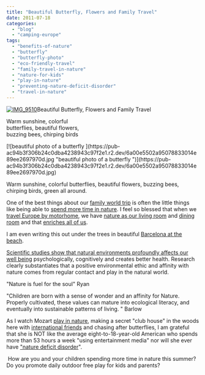 ```yaml
---
title: "Beautiful Butterfly, Flowers and Family Travel"
date: 2011-07-18
categories: 
  - "blog"
  - "camping-europe"
tags: 
  - "benefits-of-nature"
  - "butterfly"
  - "butterfly-photo"
  - "eco-friendly-travel"
  - "family-travel-in-nature"
  - "nature-for-kids"
  - "play-in-nature"
  - "preventing-nature-deficit-disorder"
  - "travel-in-nature"
---
```


[![IMG_9510](https://pub-ac94b3f306b24c0dba4238943c97f2e1.r2.dev/6a00e5502a95078833014e89602989970d.jpg "IMG_9510")](https://pub-ac94b3f306b24c0dba4238943c97f2e1.r2.dev/6a00e5502a95078833014e89602989970d.jpg)Beautiful Butterfly, Flowers and Family Travel  
  
Warm sunshine, colorful  
butterflies, beautiful flowers,  
buzzing bees, chirping birds

<!--more--> [![beautiful photo of a butterfly ](https://pub-ac94b3f306b24c0dba4238943c97f2e1.r2.dev/6a00e5502a95078833014e89ee2697970d.jpg "beautiful photo of a butterfly ")](https://pub-ac94b3f306b24c0dba4238943c97f2e1.r2.dev/6a00e5502a95078833014e89ee2697970d.jpg)

Warm sunshine, colorful butterflies, beautiful flowers, buzzing bees, chirping birds, green all around.

One of the best things about our [family world trip](http://soultravelers3new.local/2010/04/around-the-world-family-travel-soultravelers3-digital-nomad-global-international-family-travel.html "Family world trip") is often the little things like being able to [spend more time in nature](http://soultravelers3new.local/2008/06/celebrating-in.html "spend more time in nature"). I feel so blessed that when we [travel Europe by motorhome](http://soultravelers3new.local/2011/06/road-trip-europe-plan-then-improvise.html "travel europe by motorhome"), we have [nature as our living room](http://soultravelers3new.local/2011/07/what-our-nomadic-travel-lifestyle-looks-like-family-fun.html#more "nature as our living room nomadic family travel") and [dining room](http://soultravelers3new.local/2011/01/how-to-make-paella-in-spain-the-valencia-way-recipe-for-travel-foodie-lovers-of-traditional-food.html "camping dining room outside ") and that [enriches all of us](http://soultravelers3new.local/2011/07/what-our-nomadic-travel-lifestyle-looks-like-family-fun.html "travel lifestyle enriches us").  
  
I am even writing this out under the trees in beautiful [Barcelona at the beach](http://soultravelers3new.local/2007/05/barcelona-beach.html "barcelona at the beach").  
  
[Scientific studies show that natural environments profoundly affects our well being](http://www.sciencedaily.com/releases/2010/06/100603172219.htm "scientific studies show nature affects our well being") psychologically, cognitively and creates better health. Research clearly substantiates that a positive environmental ethic and affinity with nature comes from regular contact and play in the natural world.  
  
"Nature is fuel for the soul" Ryan  
  
"Children are born with a sense of wonder and an affinity for Nature. Properly cultivated, these values can mature into ecological literacy, and eventually into sustainable patterns of living. " Barlow  
  
As I watch Mozart [play in nature](http://soultravelers3new.local/2007/05/hanging-out-roa.html "play in nature"), making a secret "club house" in the woods here with [international friends](http://soultravelers3new.local/2011/02/kids-friends-travel-on-the-ultimate-family-adventure.html "international friends") and chasing after butterflies, I am grateful that she is NOT like the average eight-to-18-year-old American who spends more than 53 hours a week "using entertainment media" nor will she ever have ["nature deficit disorder](http://www.guardian.co.uk/lifeandstyle/2010/aug/16/childre-nature-outside-play-health "nature deficit disorder")".  
  
 How are you and your children spending more time in nature this summer? Do you promote daily outdoor free play for kids and parents?

